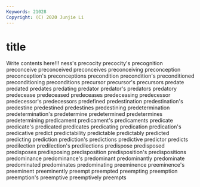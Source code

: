 ```yaml
---
Keywords: 21028
Copyright: (C) 2020 Junjie Li
---
```


# title

Write contents here!!!
ness's 
precocity 
precocity's 
precognition 
preconceive 
preconceived 
preconceives
preconceiving 
preconception 
preconception's 
preconceptions 
precondition 
precondition's 
preconditioned 
preconditioning 
preconditions 
precursor
precursor's 
precursors 
predate 
predated 
predates 
predating 
predator 
predator's 
predators 
predatory
predecease 
predeceased 
predeceases 
predeceasing 
predecessor 
predecessor's 
predecessors 
predefined 
predestination 
predestination's
predestine 
predestined 
predestines 
predestining 
predetermination 
predetermination's 
predetermine 
predetermined 
predetermines 
predetermining
predicament 
predicament's 
predicaments 
predicate 
predicate's 
predicated 
predicates 
predicating 
predication 
predication's
predicative 
predict 
predictability 
predictable 
predictably 
predicted 
predicting 
prediction 
prediction's 
predictions
predictive 
predictor 
predicts 
predilection 
predilection's 
predilections 
predispose 
predisposed 
predisposes 
predisposing
predisposition 
predisposition's 
predispositions 
predominance 
predominance's 
predominant 
predominantly 
predominate 
predominated 
predominates
predominating 
preeminence 
preeminence's 
preeminent 
preeminently 
preempt 
preempted 
preempting 
preemption 
preemption's
preemptive 
preemptively 
preempts 
